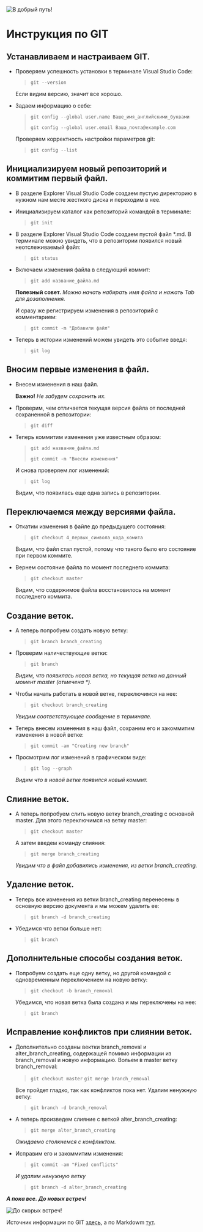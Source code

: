![В добрый путь!](https://cloud.netlifyusercontent.com/assets/344dbf88-fdf9-42bb-adb4-46f01eedd629/0c69fb3d-8d0b-4d40-a2ef-0816ba01c7a5/hr-wojciech-slowacki-03.jpg "Мир GIT")

# Инструкция по GIT

## Устанавливаем и настраиваем GIT.

* Проверяем успешность установки в терминале Visual Studio Code:

   > `git --version`

    Если видим версию, значит все хорошо.

* Задаем информацию о себе:

    >`git config --global user.name Ваше_имя_английскими_буквами`
    >
    >`git config --global user.email Ваша_почта@example.com`

    Проверяем корректность настройки параметров git:

    >`git config --list`

## Инициализируем новый репозиторий и коммитим первый файл.

* В разделе Explorer Visual Studio Code создаем пустую директорию в нужном нам месте жесткого диска и переходим в нее. 

* Инициализируем каталог как репозиторий командой в терминале:

    >`git init`

* В разделе Explorer Visual Studio Code создаем пустой файл *.md. В терминале можно увидеть, что в репозитории появился новый неотслеживаемый файл:

    >`git status`

* Включаем изменения файла в следующий коммит:

    >`git add название_файла.md`
    
    **Полезный совет.** *Можно начать набирать имя файла и нажать Tab для дозаполнения.*
	
	И сразу же регистрируем изменения в репозиторий с комментарием:

    >`git commit -m "Добавили файл"`

* Теперь в истории изменений можем увидеть это событие введя:

    >`git log`

## Вносим первые изменения в файл.

* Внесем изменения в наш файл.

    **Важно!** *Не забудем сохранить их.*
	
* Проверим, чем отличается текущая версия файла от последней сохраненной в репозитории:

	>`git diff`
	
* Теперь коммитим изменения уже известным образом:

	>`git add название_файла.md`
	>
	>`git commit -m "Внесли изменения"`
	
	И снова проверяем лог изменений:
	
	>`git log`
	
	Видим, что появилась еще одна запись в репозитории.

## Переключаемся между версиями файла.

* Откатим изменения в файле до предыдущего состояния:

	>`git checkout 4_первых_символа_кода_комита`
	
	Видим, что файл стал пустой, потому что такого было его состояние при первом коммите.
	
* Вернем состояние файла по момент последнего коммита:

	>`git checkout master`
	
	Видим, что содержимое файла восстановилось на момент последнего коммита.

## Создание веток.

* А теперь попробуем создать новую ветку:

    >`git branch branch_creating`

* Проверим наличествующие ветки:

    >`git branch`

    _Видим, что появилась новая ветка, но текущая ветка на данный момент master (отмечена *)_. 

* Чтобы начать работать в новой ветке, переключимся на нее:

    >`git checkout branch_creating`

    _Увидим соответствующее сообщение в терминале._

* Теперь внесем изменения в наш файл, сохраним его и закоммитим изменения в новой ветке:

    >`git commit -am "Creating new branch"`

* Просмотрим лог изменений в графическом виде:

    >`git log --graph`

    _Видим что в новой ветке появился новый коммит._

## Слияние веток.

* А теперь попробуем слить новую ветку branch_creating с основной master. Для этого переключимся на ветку master:

    >`git checkout master`

    А затем введем команду слияния:

    >`git merge branch_creating`

    _Увидим что в файл добавились изменения, из ветки branch_creating._

## Удаление веток.

* Теперь все изменения из ветки branch_creating перенесены в основную версию документа и мы можем удалить ее:

    >`git branch -d branch_creating`

* Убедимся что ветки больше нет:

    >`git branch`

## Дополнительные способы создания веток.

* Попробуем создать еще одну ветку, но другой командой с одновременным переключением на новую ветку:

    >`git checkout -b branch_removal`

    Убедимся, что новая ветка была создана и мы переключены на нее:

    >`git branch`

## Исправление конфликтов при слиянии веток.

* Дополнительно созданы вектки branch_removal и alter_branch_creating, содержащей помимо информации из branch_removal и новую информацию. Вольем в master ветку branch_removal:

    >`git checkout master`
    >`git merge branch_removal`

    Все пройдет гладко, так как конфликтов пока нет. Удалим ненужную ветку:

    >`git branch -d branch_removal`

* А теперь произведем слияние с веткой alter_branch_creating:

    >`git merge alter_branch_creating`

    _Ожидаемо столкнемся с конфликтом._

* Исправим его и закоммитим изменения:

    >`git commit -am "Fixed conflicts"`

    _И удалим ненужную ветку_

    >`git branch -d alter_branch_creating`

***А пока все. До новых встреч!***

![До скорых встреч!](https://lh6.googleusercontent.com/Trm0vDRBsZkfHmTl3BWYaK3rkXlHE1YQIaF8dOGYUo4uORA4aCFNdc2AdpblHnHb--BehH6KRQFpVBFrpm4jo0GKJlZgHuVmJQtvHwiqv2sLftgJX4YxESdu7Cprlpu2YQ "Пока!")

Источник информации по GIT [здесь](https://gb.ru/ "Кликните для перехода"), а по Markdowm [тут](https://gist.github.com/Jekins/2bf2d0638163f1294637#Blockquotes "Кликните для перехода").